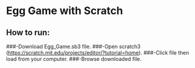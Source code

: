 # Egg Game with Scratch

## How to run: 
###-Download Egg_Game.sb3 file.
###-Open scratch3 (https://scratch.mit.edu/projects/editor/?tutorial=home).
###-Click file then load from your computer.
###-Browse downloaded file.


